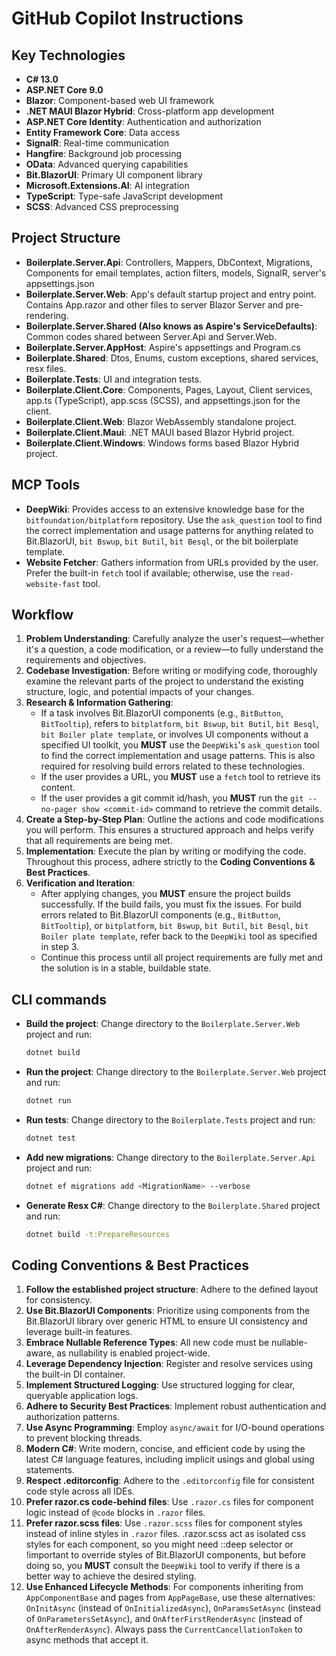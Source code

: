 # GitHub Copilot Instructions

## Key Technologies
- **C# 13.0**
- **ASP.NET Core 9.0**
- **Blazor**: Component-based web UI framework
- **.NET MAUI Blazor Hybrid**: Cross-platform app development
- **ASP.NET Core Identity**: Authentication and authorization
- **Entity Framework Core**: Data access
- **SignalR**: Real-time communication
- **Hangfire**: Background job processing
- **OData**: Advanced querying capabilities
- **Bit.BlazorUI**: Primary UI component library
- **Microsoft.Extensions.AI**: AI integration
- **TypeScript**: Type-safe JavaScript development
- **SCSS**: Advanced CSS preprocessing

## Project Structure
- **Boilerplate.Server.Api**: Controllers, Mappers, DbContext, Migrations, Components for email templates, action filters, models, SignalR, server's appsettings.json
- **Boilerplate.Server.Web**: App's default startup project and entry point. Contains App.razor and other files to server Blazor Server and pre-rendering.
- **Boilerplate.Server.Shared (Also knows as Aspire's ServiceDefaults)**: Common codes shared between Server.Api and Server.Web.
- **Boilerplate.Server.AppHost**: Aspire's appsettings and Program.cs
- **Boilerplate.Shared**: Dtos, Enums, custom exceptions, shared services, resx files.
- **Boilerplate.Tests**: UI and integration tests.
- **Boilerplate.Client.Core**: Components, Pages, Layout, Client services, app.ts (TypeScript), app.scss (SCSS), and appsettings.json for the client.
- **Boilerplate.Client.Web**: Blazor WebAssembly standalone project.
- **Boilerplate.Client.Maui**: .NET MAUI based Blazor Hybrid project.
- **Boilerplate.Client.Windows**: Windows forms based Blazor Hybrid project.

## MCP Tools
- **DeepWiki**: Provides access to an extensive knowledge base for the `bitfoundation/bitplatform` repository. Use the `ask_question` tool to find the correct implementation and usage patterns for anything related to Bit.BlazorUI, `bit Bswup`, `bit Butil`, `bit Besql`, or the bit boilerplate template.
- **Website Fetcher**: Gathers information from URLs provided by the user. Prefer the built-in `fetch` tool if available; otherwise, use the `read-website-fast` tool.

## Workflow
1.  **Problem Understanding**: Carefully analyze the user's request—whether it's a question, a code modification, or a review—to fully understand the requirements and objectives.
2.  **Codebase Investigation**: Before writing or modifying code, thoroughly examine the relevant parts of the project to understand the existing structure, logic, and potential impacts of your changes.
3.  **Research & Information Gathering**:
    *   If a task involves Bit.BlazorUI components (e.g., `BitButton`, `BitTooltip`), refers to `bitplatform`, `bit Bswup`, `bit Butil`, `bit Besql`, `bit Boiler plate template`, or involves UI components without a specified UI toolkit, you **MUST** use the `DeepWiki`'s `ask_question` tool to find the correct implementation and usage patterns. This is also required for resolving build errors related to these technologies.
    *   If the user provides a URL, you **MUST** use a `fetch` tool to retrieve its content.
    *   If the user provides a git commit id/hash, you **MUST** run the `git --no-pager show <commit-id>` command to retrieve the commit details.
4.  **Create a Step-by-Step Plan**: Outline the actions and code modifications you will perform. This ensures a structured approach and helps verify that all requirements are being met.
5.  **Implementation**: Execute the plan by writing or modifying the code. Throughout this process, adhere strictly to the **Coding Conventions & Best Practices**.
6.  **Verification and Iteration**:
    *   After applying changes, you **MUST** ensure the project builds successfully. If the build fails, you must fix the issues. For build errors related to Bit.BlazorUI components (e.g., `BitButton`, `BitTooltip`), or `bitplatform`, `bit Bswup`, `bit Butil`, `bit Besql`, `bit Boiler plate template`, refer back to the `DeepWiki` tool as specified in step 3.
    *   Continue this process until all project requirements are fully met and the solution is in a stable, buildable state.

## CLI commands
- **Build the project**: Change directory to the `Boilerplate.Server.Web` project and run:
  ```bash
  dotnet build
  ```
- **Run the project**: Change directory to the `Boilerplate.Server.Web` project and run:
  ```bash
  dotnet run
  ```
- **Run tests**: Change directory to the `Boilerplate.Tests` project and run:
  ```bash
  dotnet test
  ```
- **Add new migrations**: Change directory to the `Boilerplate.Server.Api` project and run:
  ```bash
  dotnet ef migrations add <MigrationName> --verbose
  ```
- **Generate Resx C#**: Change directory to the `Boilerplate.Shared` project and run:
  ```bash
  dotnet build -t:PrepareResources
  ```

## Coding Conventions & Best Practices
01. **Follow the established project structure**: Adhere to the defined layout for consistency.
02. **Use Bit.BlazorUI Components**: Prioritize using components from the Bit.BlazorUI library over generic HTML to ensure UI consistency and leverage built-in features.
03. **Embrace Nullable Reference Types**: All new code must be nullable-aware, as nullability is enabled project-wide.
04. **Leverage Dependency Injection**: Register and resolve services using the built-in DI container.
05. **Implement Structured Logging**: Use structured logging for clear, queryable application logs.
06. **Adhere to Security Best Practices**: Implement robust authentication and authorization patterns.
07. **Use Async Programming**: Employ `async/await` for I/O-bound operations to prevent blocking threads.
08. **Modern C#**: Write modern, concise, and efficient code by using the latest C# language features, including implicit usings and global using statements.
09. **Respect .editorconfig**: Adhere to the `.editorconfig` file for consistent code style across all IDEs.
10. **Prefer razor.cs code-behind files**: Use `.razor.cs` files for component logic instead of `@code` blocks in `.razor` files.
11. **Prefer razor.scss files**: Use `.razor.scss` files for component styles instead of inline styles in `.razor` files.
.razor.scss act as isolated css styles for each component, so you might need ::deep selector or !important to override styles of Bit.BlazorUI components, but before doing so, you **MUST** consult the `DeepWiki` tool to verify if there is a better way to achieve the desired styling.
12. **Use Enhanced Lifecycle Methods**: For components inheriting from `AppComponentBase` and pages from `AppPageBase`, use these alternatives: `OnInitAsync` (instead of `OnInitializedAsync`), `OnParamsSetAsync` (instead of `OnParametersSetAsync`), and `OnAfterFirstRenderAsync` (instead of `OnAfterRenderAsync`). Always pass the `CurrentCancellationToken` to async methods that accept it.